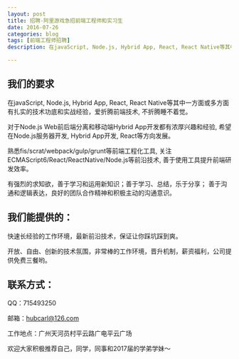 ```yaml
---
layout: post
title: 招聘-阿里游戏急招前端工程师和实习生
date: 2016-07-26
categories: blog
tags: [前端工程师招聘]
description: 在javaScript, Node.js, Hybrid App, React, React Native等其中一方面或多方面有扎实的技术功底和实战经验，爱折腾前端技术, 不折腾睡不着觉。

---
```



## 我们的要求

在javaScript, Node.js, Hybrid App, React, React Native等其中一方面或多方面有扎实的技术功底和实战经验，爱折腾前端技术, 不折腾睡不着觉。

对于Node.js Web前后端分离和移动端Hybrid App开发都有浓厚兴趣和经验, 希望在Node.js服务器开发, Hybrid App开发, React等方向发展。

熟悉fis/scrat/webpack/gulp/grunt等前端工程化工具, 关注ECMAScript6/React/ReactNative/Node.js等前沿技术, 善于使用工具提升前端研发效率。

有强烈的求知欲，善于学习和运用新知识；善于学习、总结，乐于分享； 善于沟通和逻辑表达，良好的团队合作精神和积极主动的沟通意识。


## 我们能提供的：

快速长经验的工作环境，最新前沿技术，保证让你踩坑踩到爽。

开放、自由、创新的技术氛围，非常棒的工作环境，晋升机制，薪资福利，公司提供免费三餐哟。


## 联系方式：

QQ：715493250

邮箱：hubcarl@126.com

工作地点：广州天河员村平云路广电平云广场



欢迎大家积极推荐自己，同学，同事和2017届的学弟学妹～ 
